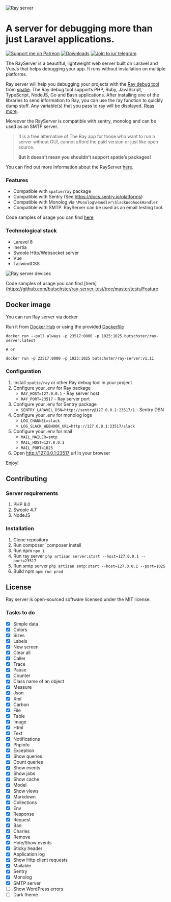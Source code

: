 ![Ray server](https://user-images.githubusercontent.com/773481/131312478-7b193d7d-3540-4d0a-917e-19ac20cc56c0.png)


# A server for debugging more than just Laravel applications.

[![Support me on Patreon](https://img.shields.io/endpoint.svg?url=https%3A%2F%2Fshieldsio-patreon.vercel.app%2Fapi%3Fusername%3Dbutschster%26type%3Dpatrons&style=flat)](https://patreon.com/butschster)
[![Downloads](https://img.shields.io/docker/pulls/butschster/ray-server.svg)](https://hub.docker.com/repository/docker/butschster/ray-server)
[![Join to iur telegram](https://img.shields.io/badge/telegram-Join-blue)](https://t.me/rayserver)

The RayServer is a beautiful, lightweight web server built on Laravel and VueJs that helps debugging your app. It runs without
installation on multiple platforms. 

Ray server will help you debugging your projects with the [Ray debug tool](https://github.com/spatie/ray)
from [spatie](https://spatie.be/). The Ray debug tool supports PHP, Ruby, JavaScript, TypeScript, NodeJS, Go and Bash
applications. After installing one of the libraries to send information to Ray, you can use the ray function to quickly
dump stuff. Any variable(s) that you pass to ray will be displayed. [Reas more](https://spatie.be/docs/ray/v1/introduction). 

Moreover the RayServer is compatible with sentry, monolog and can be used as an SMTP server. 

> It is a free alternative of The Ray app for those who want to run a server without GUI, cannot afford the paid version or just like open source.
> 
> **But it doesn’t mean you shouldn’t support spatie’s packages!**


You can find out more information about the RayServer [here](https://butschster.medium.com/server-for-debugging-not-only-laravel-applications-252814e2931).


### Features

- Compatible with `spatie/ray` package
- Compatible with Sentry (See https://docs.sentry.io/platforms)
- Compatible with Monolog via `\Monolog\Handler\SlackWebhookHandler`
- Compatible with SMTP. RayServer can be used as an email testing tool.


Code samples of usage you can find [here](https://github.com/butschster/ray-server-test/tree/master/tests/Feature)


### Technological stack

- Laravel 8
- Inertia
- Swoole Http/Websocket server
- Vue
- TailwindCSS

![Ray server devices](https://user-images.githubusercontent.com/773481/131312804-55e1eb5c-39e7-4623-a57a-67c172bfbc7f.png)



Code samples of usage you can find [here](https://github.com/butschster/ray-server-test/tree/master/tests/Feature
## Docker image

You can run Ray server via docker

Run it from [Docker Hub](https://hub.docker.com/repository/docker/butschster/ray-server) or using the
provided [Dockerfile](https://github.com/butschster/ray-server/blob/master/Dockerfile)

```
docker run --pull always -p 23517:8000 -p 1025:1025 butschster/ray-server:latest

# or 

docker run -p 23517:8000 -p 1025:1025 butschster/ray-server:v1.11
```

### Configuration

1. Install `spatie/ray` or other Ray debug tool in your project
2. Configure your .env for Ray package
    - `RAY_HOST=127.0.0.1` - Ray server host
    - `RAY_PORT=23517` - Ray server port
4. Configure your .env for Sentry package
    - `SENTRY_LARAVEL_DSN=http://sentry@127.0.0.1:23517/1` - Sentry DSN
5. Configure your .env for monolog logs
    - `LOG_CHANNEL=slack`
    - `LOG_SLACK_WEBHOOK_URL=http://127.0.0.1:23517/slack`
5. Configure your .env for mail
    - `MAIL_MAILER=smtp`
    - `MAIL_HOST=127.0.0.1`
    - `MAIL_PORT=1025`
6. Open http://127.0.0.1:23517 url in your browser

Enjoy!

## Contributing

### Server requirements

1. PHP 8.0
2. Swoole 4.7
3. NodeJS

### Installation

1. Clone repository
2. Run composer `composer install
3. Run npm `npm i`
4. Run ray server `php artisan server:start --host=127.0.0.1 --port=23517`
4. Run smtp server `php artisan smtp:start --host=127.0.0.1 --port=1025`
5. Build npm `npm run prod`

## License

Ray server is open-sourced software licensed under the MIT license.

### Tasks to do

- [x] Simple data
- [x] Colors
- [x] Sizes
- [x] Labels
- [x] New screen
- [x] Clear all
- [x] Caller
- [x] Trace
- [x] Pause
- [x] Counter
- [x] Class name of an object
- [x] Measure
- [x] Json
- [x] Xml
- [x] Carbon
- [x] File
- [x] Table
- [x] Image
- [x] Html
- [x] Text
- [x] Notifications
- [x] Phpinfo
- [x] Exception
- [x] Show queries
- [x] Count queries
- [x] Show events
- [x] Show jobs
- [x] Show cache
- [x] Model
- [x] Show views
- [x] Markdown
- [x] Collections
- [x] Env
- [x] Response
- [x] Request
- [x] Ban
- [x] Charles
- [x] Remove
- [x] Hide/Show events
- [x] Sticky header
- [x] Application log
- [x] Show Http client requests
- [x] Mailable
- [x] Sentry
- [x] Monolog
- [x] SMTP server
- [ ] Show WordPress errors
- [ ] Dark theme
